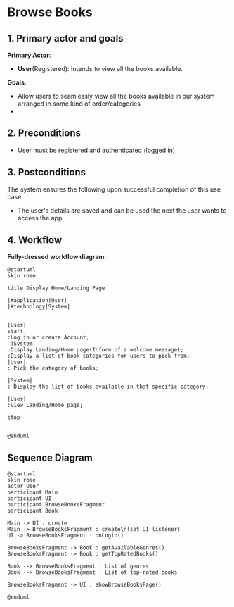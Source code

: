 # Browse Books

## 1. Primary actor and goals
__Primary Actor__:

* __User__(Registered): Intends to view all the books available.

__Goals__:
* Allow users to seamlessly view all the books 
available in our system arranged in some kind of order/categories
* 
## 2. Preconditions
* User must be registered and authenticated (logged in).


## 3. Postconditions

The system ensures the following upon successful completion of this use case:
* The user's details are saved and can be used the next the user wants to
access the app.



## 4. Workflow
__Fully-dressed workflow diagram__:
```plantuml
@startuml
skin rose

title Display Home/Landing Page

|#application|User|
|#technology|System|


|User|
start
:Log in or create Account;
 |System|
:Display Landing/Home page(Inform of a welcome message);
:Display a list of book categories for users to pick from;
|User|
: Pick the category of books;

|System|
: Display the list of books available in that specific category;

|User|
:View Landing/Home page;

stop


@enduml
```

## Sequence Diagram

```plantuml
@startuml
skin rose
actor User
participant Main
participant UI
participant BrowseBooksFragment
participant Book

Main -> UI : create
Main -> BrowseBooksFragment : create\n(set UI listener)
UI -> BrowseBooksFragment : onLogin()

BrowseBooksFragment -> Book : getAvailableGenres()
BrowseBooksFragment -> Book : getTopRatedBooks()

Book --> BrowseBooksFragment : List of genres
Book --> BrowseBooksFragment : List of top-rated books

BrowseBooksFragment -> UI : showBrowseBooksPage()

@enduml

```

